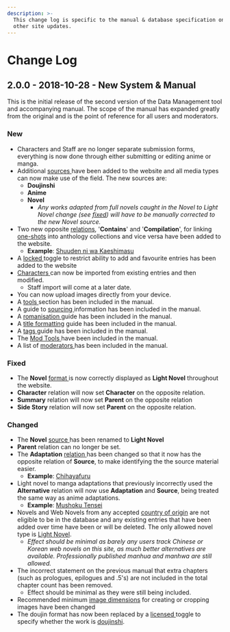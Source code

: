 ```yaml
---
description: >-
  This change log is specific to the manual & database specification only, not
  other site updates.
---
```


# Change Log

## 2.0.0 - 2018-10-28 - New System & Manual

This is the initial release of the second version of the Data Management tool and accompanying manual. The scope of the manual has expanded greatly from the original and is the point of reference for all users and moderators.

### New

* Characters and Staff are no longer separate submission forms, everything is now done through either submitting or editing anime or manga.
* Additional [sources ](submission-form/general/typings/untitled-7.md)have been added to the website and all media types can now make use of the field. The new sources are:
  * **Doujinshi**
  * **Anime**
  * **Novel** 
    * _Any works adapted from full novels caught in the Novel to Light Novel change \(see_ [_fixed_](changelog.md#fixed)_\) will have to be manually corrected to the new Novel source._
* Two new opposite [relations](submission-form/relations.md), '**Contains**' and '**Compilation**', for linking [one-shots](before-you-begin/written-media-information/one-shots.md) into anthology collections and vice versa have been added to the website.
  * **Example**: [Shuuden ni wa Kaeshimasu](https://anilist.co/manga/85662/Shuuden-ni-wa-Kaeshimasu/)
* A [locked ](submission-form/general/misc/locked.md)toggle to restrict ability to add and favourite entries has been added to the website
* [Characters ](submission-form/characters/adding-characters.md)can now be imported from existing entries and then modified.
  * Staff import will come at a later date.
* You can now upload images directly from your device.
* A [tools ](before-you-begin/sourcing/tools/)section has been included in the manual.
* A guide to [sourcing ](before-you-begin/sourcing/)information has been included in the manual.
* A [romanisation ](before-you-begin/romanisation.md)guide has been included in the manual.
* A [title formatting](before-you-begin/title-formatting.md) guide has been included in the manual.
* A [tags ](tags/tag-management.md)guide has been included in the manual.
* The [Mod Tools](moderator/mod-tools.md)[ ](moderator/mod-tools.md)have been included in the manual.
* A list of [moderators ](moderator/moderator-list.md)has been included in the manual.

### Fixed

* The **Novel** [format ](submission-form/general/typings/untitled-6.md)is now correctly displayed as **Light Novel** throughout the website.
* **Character** relation will now set **Character** on the opposite relation.
* **Summary** relation will now set **Parent** on the opposite relation
* **Side Story** relation will now set **Parent** on the opposite relation.

### Changed

* The **Novel** [source ](submission-form/general/typings/untitled-7.md)has been renamed to **Light Novel**
* **Parent** relation can no longer be set.
* The **Adaptation** [relation ](submission-form/relations.md)has been changed so that it now has the opposite relation of **Source**, to make identifying the the source material easier.
  * **Example**: [Chihayafuru](https://anilist.co/manga/43245/Chihayafuru/)
* Light novel to manga adaptations that previously incorrectly used the **Alternative** relation will now use **Adaptation** and **Source**, being treated the same way as anime adaptations.
  * **Example**: [Mushoku Tensei](https://anilist.co/manga/85564/Mushoku-Tensei-Isekai-Ittara-Honki-Dasu/)
* Novels and Web Novels from any accepted [country of origin](submission-form/general/typings/untitled-8.md) are not eligible to be in the database and any existing entries that have been added over time have been or will be deleted. The only allowed novel type is [Light Novel](before-you-begin/written-media-information/light-novels.md).
  * _Effect should be minimal as barely any users track Chinese or Korean web novels on this site, as much better alternatives are available. Professionally published manhua and manhwa are still allowed._
* The incorrect statement on the previous manual that extra chapters \(such as prologues, epilogues and .5's\) are not included in the total chapter count has been removed.
  * Effect should be minimal as they were still being included.
* Recommended minimum [image dimensions](before-you-begin/image-dimensions-and-template.md) for creating or cropping images have been changed
* The doujin format has now been replaced by a [licensed ](submission-form/general/misc/licensed.md)toggle to specify whether the work is [doujinshi](before-you-begin/written-media-information/doujinshi.md).



